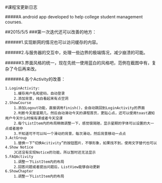 #课程宝更新日志

#####A android app developed to help college student management courses.

##2015/5/5
###第一次迭代还可以改善的地方：

######1.实现断网的情况也可以访问缓存的内容。<br>

######2.与服务器的交互中，处理一些边界的极端情况，减少崩溃的可能。<br>

######3.界面风格的统一，现在先统一使用蓝白的风格吧，范例在截图中有，复杂了今后再来改。<br>

######4.各个Activity的改善：<br>

    1.LoginActivity:
        1.缓存用户名和密码，自动登录
        2.添加背景，纯白看起来有点空洞
    2.ShowCourse
        1.添加Logout功能，直接调用finish()，会自动跳回到LoginActivity的界面
        2.判断今天是星期几，然后自动滑动今天的课程首页，更贴心点，还可以使用toast通知用户今天什么时候有课或者今天没课
        2.每个ListItem内的布局稍微调整一下，感觉很简陋，显示星期的字体可以设置的大一点或者居中
        3.不知道可不可以叫一个滑动的背景，每次滑动，然后背景移动一点点
    3.ActGroup
        1.替换一下“切换Acitivity”的按钮图片，不够形象，如果找不到，使用文字替代也可以
    4.Show Notice
        JC还没有实现Notice的功能，所以暂时还无法显示
    5.FAQActivity
        1.调整一下ListItem内的布局
        2.回答问题或者提出问题后，ListView能够自动更新
    6.ShowChapter
        1.调整一下ListItem内的布局

